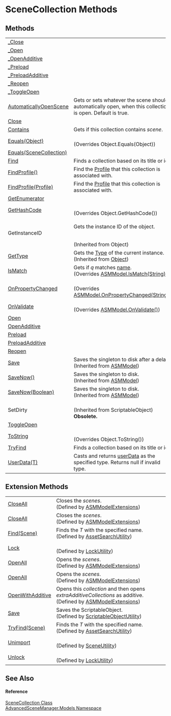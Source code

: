 # SceneCollection Methods




## Methods
<table>
<tr>
<td><a href="M_AdvancedSceneManager_Models_SceneCollection__Close">_Close</a></td>
<td> </td></tr>
<tr>
<td><a href="M_AdvancedSceneManager_Models_SceneCollection__Open">_Open</a></td>
<td> </td></tr>
<tr>
<td><a href="M_AdvancedSceneManager_Models_SceneCollection__OpenAdditive">_OpenAdditive</a></td>
<td> </td></tr>
<tr>
<td><a href="M_AdvancedSceneManager_Models_SceneCollection__Preload">_Preload</a></td>
<td> </td></tr>
<tr>
<td><a href="M_AdvancedSceneManager_Models_SceneCollection__PreloadAdditive">_PreloadAdditive</a></td>
<td> </td></tr>
<tr>
<td><a href="M_AdvancedSceneManager_Models_SceneCollection__Reopen">_Reopen</a></td>
<td> </td></tr>
<tr>
<td><a href="M_AdvancedSceneManager_Models_SceneCollection__ToggleOpen">_ToggleOpen</a></td>
<td> </td></tr>
<tr>
<td><a href="M_AdvancedSceneManager_Models_SceneCollection_AutomaticallyOpenScene">AutomaticallyOpenScene</a></td>
<td>Gets or sets whatever the scene should automatically open, when this collection is open. Default is true.</td></tr>
<tr>
<td><a href="M_AdvancedSceneManager_Models_SceneCollection_Close">Close</a></td>
<td> </td></tr>
<tr>
<td><a href="M_AdvancedSceneManager_Models_SceneCollection_Contains">Contains</a></td>
<td>Gets if this collection contains <em>scene</em>.</td></tr>
<tr>
<td><a href="M_AdvancedSceneManager_Models_SceneCollection_Equals_1">Equals(Object)</a></td>
<td><br />(Overrides Object.Equals(Object))</td></tr>
<tr>
<td><a href="M_AdvancedSceneManager_Models_SceneCollection_Equals">Equals(SceneCollection)</a></td>
<td> </td></tr>
<tr>
<td><a href="M_AdvancedSceneManager_Models_SceneCollection_Find">Find</a></td>
<td>Finds a collection based on its title or id.</td></tr>
<tr>
<td><a href="M_AdvancedSceneManager_Models_SceneCollection_FindProfile">FindProfile()</a></td>
<td>Find the <a href="T_AdvancedSceneManager_Models_Profile">Profile</a> that this collection is associated with.</td></tr>
<tr>
<td><a href="M_AdvancedSceneManager_Models_SceneCollection_FindProfile_1">FindProfile(Profile)</a></td>
<td>Find the <a href="T_AdvancedSceneManager_Models_Profile">Profile</a> that this collection is associated with.</td></tr>
<tr>
<td><a href="M_AdvancedSceneManager_Models_SceneCollection_GetEnumerator">GetEnumerator</a></td>
<td> </td></tr>
<tr>
<td><a href="M_AdvancedSceneManager_Models_SceneCollection_GetHashCode">GetHashCode</a></td>
<td><br />(Overrides Object.GetHashCode())</td></tr>
<tr>
<td>GetInstanceID</td>
<td><p>Gets the instance ID of the object.</p><br />(Inherited from Object)</td></tr>
<tr>
<td><a href="https://learn.microsoft.com/dotnet/api/system.object.gettype" target="_blank" rel="noopener noreferrer">GetType</a></td>
<td>Gets the <a href="https://learn.microsoft.com/dotnet/api/system.type" target="_blank" rel="noopener noreferrer">Type</a> of the current instance.<br />(Inherited from <a href="https://learn.microsoft.com/dotnet/api/system.object" target="_blank" rel="noopener noreferrer">Object</a>)</td></tr>
<tr>
<td><a href="M_AdvancedSceneManager_Models_SceneCollection_IsMatch">IsMatch</a></td>
<td>Gets if <em>q</em> matches <a href="P_AdvancedSceneManager_Models_ASMModel_name">name</a>.<br />(Overrides <a href="M_AdvancedSceneManager_Models_ASMModel_IsMatch">ASMModel.IsMatch(String)</a>)</td></tr>
<tr>
<td><a href="M_AdvancedSceneManager_Models_SceneCollection_OnPropertyChanged">OnPropertyChanged</a></td>
<td><br />(Overrides <a href="M_AdvancedSceneManager_Models_ASMModel_OnPropertyChanged">ASMModel.OnPropertyChanged(String)</a>)</td></tr>
<tr>
<td><a href="M_AdvancedSceneManager_Models_SceneCollection_OnValidate">OnValidate</a></td>
<td><br />(Overrides <a href="M_AdvancedSceneManager_Models_ASMModel_OnValidate">ASMModel.OnValidate()</a>)</td></tr>
<tr>
<td><a href="M_AdvancedSceneManager_Models_SceneCollection_Open">Open</a></td>
<td> </td></tr>
<tr>
<td><a href="M_AdvancedSceneManager_Models_SceneCollection_OpenAdditive">OpenAdditive</a></td>
<td> </td></tr>
<tr>
<td><a href="M_AdvancedSceneManager_Models_SceneCollection_Preload">Preload</a></td>
<td> </td></tr>
<tr>
<td><a href="M_AdvancedSceneManager_Models_SceneCollection_PreloadAdditive">PreloadAdditive</a></td>
<td> </td></tr>
<tr>
<td><a href="M_AdvancedSceneManager_Models_SceneCollection_Reopen">Reopen</a></td>
<td> </td></tr>
<tr>
<td><a href="M_AdvancedSceneManager_Models_ASMModel_Save">Save</a></td>
<td>Saves the singleton to disk after a delay.<br />(Inherited from <a href="T_AdvancedSceneManager_Models_ASMModel">ASMModel</a>)</td></tr>
<tr>
<td><a href="M_AdvancedSceneManager_Models_ASMModel_SaveNow">SaveNow()</a></td>
<td>Saves the singleton to disk.<br />(Inherited from <a href="T_AdvancedSceneManager_Models_ASMModel">ASMModel</a>)</td></tr>
<tr>
<td><a href="M_AdvancedSceneManager_Models_ASMModel_SaveNow_1">SaveNow(Boolean)</a></td>
<td>Saves the singleton to disk.<br />(Inherited from <a href="T_AdvancedSceneManager_Models_ASMModel">ASMModel</a>)</td></tr>
<tr>
<td>SetDirty</td>
<td><br />(Inherited from ScriptableObject)<br /><strong>Obsolete.</strong></td></tr>
<tr>
<td><a href="M_AdvancedSceneManager_Models_SceneCollection_ToggleOpen">ToggleOpen</a></td>
<td> </td></tr>
<tr>
<td><a href="M_AdvancedSceneManager_Models_SceneCollection_ToString">ToString</a></td>
<td><br />(Overrides Object.ToString())</td></tr>
<tr>
<td><a href="M_AdvancedSceneManager_Models_SceneCollection_TryFind">TryFind</a></td>
<td>Finds a collection based on its title or id.</td></tr>
<tr>
<td><a href="M_AdvancedSceneManager_Models_SceneCollection_UserData__1">UserData(T)</a></td>
<td>Casts and returns <a href="P_AdvancedSceneManager_Models_SceneCollection_userData">userData</a> as the specified type. Returns null if invalid type.</td></tr>
</table>

## Extension Methods
<table>
<tr>
<td><a href="M_AdvancedSceneManager_Models_ASMModelExtensions_CloseAll">CloseAll</a></td>
<td>Closes the <em>scenes</em>.<br />(Defined by <a href="T_AdvancedSceneManager_Models_ASMModelExtensions">ASMModelExtensions</a>)</td></tr>
<tr>
<td><a href="M_AdvancedSceneManager_Models_ASMModelExtensions_CloseAll_1">CloseAll</a></td>
<td>Closes the <em>scenes</em>.<br />(Defined by <a href="T_AdvancedSceneManager_Models_ASMModelExtensions">ASMModelExtensions</a>)</td></tr>
<tr>
<td><a href="M_AdvancedSceneManager_Utility_AssetSearchUtility_Find__1">Find(Scene)</a></td>
<td>Finds the <em>T</em> with the specified name.<br />(Defined by <a href="T_AdvancedSceneManager_Utility_AssetSearchUtility">AssetSearchUtility</a>)</td></tr>
<tr>
<td><a href="M_AdvancedSceneManager_Editor_Utility_LockUtility_Lock">Lock</a></td>
<td><br />(Defined by <a href="T_AdvancedSceneManager_Editor_Utility_LockUtility">LockUtility</a>)</td></tr>
<tr>
<td><a href="M_AdvancedSceneManager_Models_ASMModelExtensions_OpenAll">OpenAll</a></td>
<td>Opens the <em>scenes</em>.<br />(Defined by <a href="T_AdvancedSceneManager_Models_ASMModelExtensions">ASMModelExtensions</a>)</td></tr>
<tr>
<td><a href="M_AdvancedSceneManager_Models_ASMModelExtensions_OpenAll_1">OpenAll</a></td>
<td>Opens the <em>scenes</em>.<br />(Defined by <a href="T_AdvancedSceneManager_Models_ASMModelExtensions">ASMModelExtensions</a>)</td></tr>
<tr>
<td><a href="M_AdvancedSceneManager_Models_ASMModelExtensions_OpenWithAdditive">OpenWithAdditive</a></td>
<td>Opens this <em>collection</em> and then opens <em>extraAdditiveCollections</em> as additive.<br />(Defined by <a href="T_AdvancedSceneManager_Models_ASMModelExtensions">ASMModelExtensions</a>)</td></tr>
<tr>
<td><a href="M_AdvancedSceneManager_Utility_ScriptableObjectUtility_Save">Save</a></td>
<td>Saves the ScriptableObject.<br />(Defined by <a href="T_AdvancedSceneManager_Utility_ScriptableObjectUtility">ScriptableObjectUtility</a>)</td></tr>
<tr>
<td><a href="M_AdvancedSceneManager_Utility_AssetSearchUtility_TryFind__1">TryFind(Scene)</a></td>
<td>Finds the <em>T</em> with the specified name.<br />(Defined by <a href="T_AdvancedSceneManager_Utility_AssetSearchUtility">AssetSearchUtility</a>)</td></tr>
<tr>
<td><a href="M_AdvancedSceneManager_Utility_SceneUtility_Unimport_2">Unimport</a></td>
<td><br />(Defined by <a href="T_AdvancedSceneManager_Utility_SceneUtility">SceneUtility</a>)</td></tr>
<tr>
<td><a href="M_AdvancedSceneManager_Editor_Utility_LockUtility_Unlock">Unlock</a></td>
<td><br />(Defined by <a href="T_AdvancedSceneManager_Editor_Utility_LockUtility">LockUtility</a>)</td></tr>
</table>

## See Also


#### Reference
<a href="T_AdvancedSceneManager_Models_SceneCollection">SceneCollection Class</a>  
<a href="N_AdvancedSceneManager_Models">AdvancedSceneManager.Models Namespace</a>  
